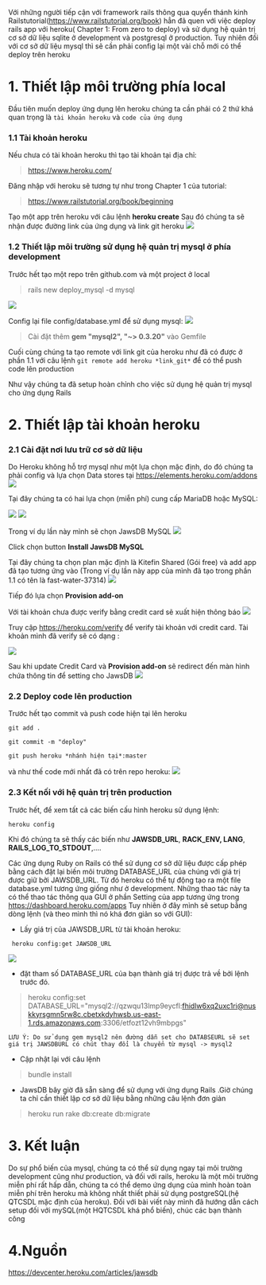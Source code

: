 Với những người tiếp cận với framework rails thông qua quyển thánh kinh Railstutorial(https://www.railstutorial.org/book) hẳn đã quen với việc deploy rails app với heroku( Chapter 1: From zero to deploy) và sử dụng hệ quản trị cơ sở dữ liệu sqlite ở development và postgresql ở production. Tuy nhiên đối với cơ sở dữ liệu mysql thì sẽ cần phải config lại một vài chỗ mới có thể deploy trên heroku

# 1. Thiết lập môi trường phía local
Đầu tiên muốn deploy ứng dụng lên heroku chúng ta cần phải có 2 thứ khá quan trọng là `tài khoản heroku` và `code của ứng dụng`
### 1.1 Tài khoản heroku
Nếu chưa có tài khoản heroku thì tạo tài khoản tại địa chỉ:
>  https://www.heroku.com/

Đăng nhập với heroku sẽ tương tự như trong Chapter 1 của tutorial:  

> https://www.railstutorial.org/book/beginning

Tạo một app trên heroku với câu lệnh **heroku create**
Sau đó chúng ta sẽ nhận được đường link của ứng dụng và link git heroku
![](https://images.viblo.asia/e788342a-b53a-4207-8af4-4cb466a82bd7.png)


### 1.2 Thiết lập môi trường sử dụng hệ quản trị mysql ở phía development
Trước hết tạo một repo trên github.com và một project ở local
> rails new deploy_mysql -d mysql

![](https://images.viblo.asia/3bb5826d-5b62-458a-90f0-e9553e9a7785.png)

Config lại file config/database.yml để sử dụng mysql:
![](https://images.viblo.asia/4e77b597-2205-4f09-add0-326b86fdff4b.png)


> Cài đặt thêm **gem "mysql2", "~> 0.3.20"** vào Gemfile

Cuối cùng chúng ta tạo remote với link git của heroku như đã có được ở phần 1.1 với câu lệnh 
`git remote add heroku *link_git*` để có thể push code lên production

Như vậy chúng ta đã setup hoàn chỉnh cho việc sử dụng hệ quản trị mysql cho ứng dụng Rails

# 2. Thiết lập tài khoản heroku
### 2.1 Cài đặt nơi lưu trữ cơ sở dữ liệu
Do Heroku không hỗ trợ mysql như một lựa chọn mặc định, do đó chúng ta phải config và lựa chọn Data stores tại https://elements.heroku.com/addons
![](https://images.viblo.asia/5438ab48-f53d-4b1f-b0e3-86afe63a859e.png)

Tại đây chúng ta có hai lựa chọn (miễn phí) cung cấp MariaDB hoặc MySQL:

![](https://images.viblo.asia/7ec0f3a2-2707-4b49-9a07-b2b73ebf8852.png) 
![](https://images.viblo.asia/119c5ba5-847f-4008-aba4-4b63a189e142.png)

Trong ví dụ lần này mình sẽ chọn JawsDB MySQL
![](https://images.viblo.asia/21fd742a-ef9e-4712-9254-33bede1e06d6.png)

Click chọn button **Install JawsDB MySQL**

Tại đây chúng ta chọn plan mặc định là Kitefin Shared (Gói free) và add app đã tạo tương ứng vào (Trong ví dụ lần này app của mình đã tạo trong phần 1.1 có tên là fast-water-37314)
![](https://images.viblo.asia/20e8cefa-f0b4-419f-866d-a7a539ecfd22.png)

Tiếp đó lựa chọn **Provision add-on**

Với tài khoản chưa được verify bằng credit card sẽ xuất hiện thông báo 
![](https://images.viblo.asia/8b01fc20-2e4c-4118-a33c-6e3b1af18f39.png)

Truy cập https://heroku.com/verify để verify tài khoản với credit card. Tài khoản mình đã verify sẽ có dạng :

![](https://images.viblo.asia/9c7f22ad-17ae-4b23-8e69-3009a0bfff0c.png)

Sau khi update Credit Card và **Provision add-on** sẽ redirect đến màn hình chứa thông tin để setting cho JawsDB
![](https://images.viblo.asia/d24d55b8-9f91-4411-901e-2665e3f079db.png)

### 2.2 Deploy code lên production 
Trước hết tạo commit và push code hiện tại lên heroku

`git add .`

`git commit -m "deploy"`

`git push heroku *nhánh hiện tại*:master`

và như thế code mới nhất đã có trên repo heroku:
![](https://images.viblo.asia/dce30c2f-bccc-4ed0-aaff-4706921812a2.png)

### 2.3 Kết nối với hệ quản trị trên production 
Trước hết, để xem tất cả các biến cấu hình heroku sử dụng lệnh:

`heroku config`

Khi đó chúng ta sẽ thấy các biến như **JAWSDB_URL**, **RACK_ENV, LANG**, **RAILS_LOG_TO_STDOUT**,....

Các ứng dụng Ruby on Rails có thể sử dụng cơ sở dữ liệu được cấp phép bằng cách đặt lại biến môi trường DATABASE_URL của chúng với giá trị được giữ bởi JAWSDB_URL. Từ đó heroku có thể tự động tạo ra một file database.yml tương ứng giống như ở development. Những thao tác này ta có thể thao tác thông qua GUI ở phần Setting của app tương ứng trong https://dashboard.heroku.com/apps
Tuy nhiên ở đây mình sẽ setup bằng dòng lệnh (và theo mình thì nó khá đơn giản so với GUI):

* Lấy giá trị của JAWSDB_URL từ tài khoản heroku:

```
 heroku config:get JAWSDB_URL
```
![](https://images.viblo.asia/5a41b933-27d2-44a1-a06d-f535bed8504b.png)

* đặt tham số DATABASE_URL của bạn thành giá trị được trả về bởi lệnh trước đó.

> heroku config:set DATABASE_URL="mysql2://qzwqu13lmp9eycfl:fhidlw6xq2uxc1ri@nuskkyrsgmn5rw8c.cbetxkdyhwsb.us-east-1.rds.amazonaws.com:3306/etfozt12vh9mbpgs"
> 


`LƯU Ý: Do sử dụng gem mysql2 nên đường dẫn set cho DATABSEURL sẽ set giá trị JAWSDBURL có chút thay đổi là chuyển từ mysql -> mysql2 `


* Cập nhật lại với câu lệnh
> bundle install
> 
* JawsDB bây giờ đã sẵn sàng để sử dụng với ứng dụng Rails .Giờ chúng ta chỉ cần thiết lập cơ sở dữ liệu bằng những câu lệnh đơn giản
> heroku run rake db:create db:migrate
> 

# 3. Kết luận
Do sự phổ biến của mysql, chúng ta có thể sử dụng ngay tại môi trường development cũng như production, và đối với rails, heroku là một môi trường miễn phí rất hấp dẫn, chúng ta có thể demo ứng dụng của mình hoàn toàn miễn phí trên heroku mà không nhất thiết phải sử dụng postgreSQL(hệ QTCSDL mặc định của heroku). Đối với bài viết này mình đã hướng dẫn cách setup đối với mySQL(một HQTCSDL khá phổ biến), chúc các bạn thành công 

# 4.Nguồn

https://devcenter.heroku.com/articles/jawsdb